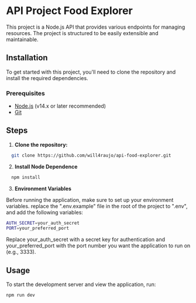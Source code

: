 # API Project Food Explorer

This project is a Node.js API that provides various endpoints for managing resources. The project is structured to be easily extensible and maintainable.

## Installation

To get started with this project, you'll need to clone the repository and install the required dependencies.

### Prerequisites

- [Node.js](https://nodejs.org/) (v14.x or later recommended)
- [Git](https://git-scm.com/)

## Steps

1. **Clone the repository:**

```sh
  git clone https://github.com/will4raujo/api-food-explorer.git
```

2. **Install Node Dependence**

```sh
  npm install
```

3. **Environment Variables**

Before running the application, make sure to set up your environment variables. replace the ".env.example" file in the root of the project to ".env", and add the following variables:

```sh
AUTH_SECRET=your_auth_secret
PORT=your_preferred_port
```

Replace your_auth_secret with a secret key for authentication and your_preferred_port with the port number you want the application to run on (e.g., 3333).

## Usage

To start the development server and view the application, run:

```sh
npm run dev
```